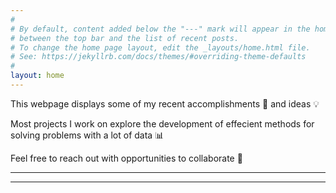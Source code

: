 ```yaml
---
#
# By default, content added below the "---" mark will appear in the home page
# between the top bar and the list of recent posts.
# To change the home page layout, edit the _layouts/home.html file.
# See: https://jekyllrb.com/docs/themes/#overriding-theme-defaults
#
layout: home
---
```

This webpage displays some of my recent accomplishments 🎉 and ideas 💡

Most projects I work on explore the development of effecient methods for solving problems with a lot of data 📊

Feel free to reach out with opportunities to collaborate 🤝

--- 
---
